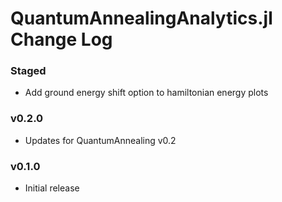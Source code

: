 QuantumAnnealingAnalytics.jl Change Log
=======================================

### Staged
- Add ground energy shift option to hamiltonian energy plots

### v0.2.0
- Updates for QuantumAnnealing v0.2

### v0.1.0
- Initial release
